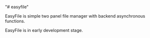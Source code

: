 "# easyfile" 

EasyFile is simple two panel file manager with backend asynchronous functions.

EasyFile is in early development stage.
